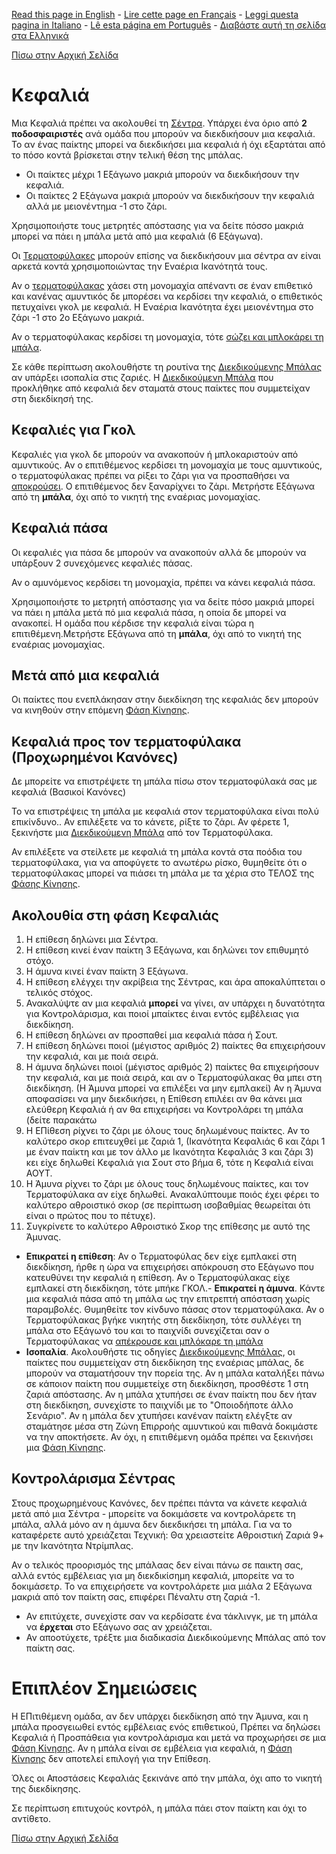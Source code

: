 [Read this page in English](https://counterattackgame.github.io/wiki/heading) - [Lire cette page en Français](https://counterattackgame.github.io/wiki/fr/heading) - [Leggi questa pagina in Italiano](https://counterattackgame.github.io/wiki/it/heading) - [Lê esta página em Português](https://counterattackgame.github.io/wiki/pt/heading) - [Διαβάστε αυτή τη σελίδα στα Ελληνικά](https://counterattackgame.github.io/wiki/gr/heading)

[Πίσω στην Αρχική Σελίδα](https://counterattackgame.github.io/wiki/gr/index)
# Κεφαλιά

Μια Κεφαλιά πρέπει να ακολουθεί τη [Σέντρα](https://counterattackgame.github.io/wiki/gr/passing). Υπάρχει ένα όριο από **2 ποδοσφαιριστές** ανά ομάδα που μπορούν να διεκδικήσουν μια κεφαλιά. Το αν ένας παίκτης μπορεί να διεκδικήσει μια κεφαλιά ή όχι εξαρτάται από το πόσο κοντά βρίσκεται στην τελική θέση της μπάλας.

- Οι παίκτες μέχρι 1 Εξάγωνο μακριά μπορούν να διεκδικήσουν την κεφαλιά.
- Οι παίκτες 2 Εξάγωνα μακριά μπορούν να διεκδικήσουν την κεφαλιά αλλά με μειονέντημα -1 στο ζάρι.

Χρησιμοποιήστε τους μετρητές απόστασης για να δείτε πόσσο μακριά μπορεί να πάει η μπάλα μετά από μια κεφαλιά (6 Εξάγωνα).

Οι [Τερματοφύλακες](https://counterattackgame.github.io/wiki/gr/goalkeeper) μπορούν επίσης να διεκδικήσουν μια σέντρα αν είναι αρκετά κοντά χρησιμοποιώντας την Εναέρια Ικανότητά τους.

Αν ο [τερματοφύλακας](https://counterattackgame.github.io/wiki/gr/goalkeeper) χάσει στη μονομαχία απέναντι σε έναν επιθετικό και κανένας αμυντικός δε μπορέσει να κερδίσει την κεφαλιά, ο επιθετικός πετυχαίνει γκολ με κεφαλιά. Η Εναέρια Ικανότητα έχει μειονέντημα στο ζάρι -1 στο 2ο Εξάγωνο μακριά.

Αν ο τερματοφύλακας κερδίσει τη μονομαχία, τότε [σώζει και μπλοκάρει τη μπάλα](https://counterattackgame.github.io/wiki/gr/goalkeeper).


Σε κάθε περίπτωση ακολουθήστε τη ρουτίνα της [Διεκδικούμενης Μπάλας](https://counterattackgame.github.io/wiki/gr/loose_ball) αν υπάρξει ισοπαλία στις ζαριές. Η [Διεκδικούμενη Μπάλα](https://counterattackgame.github.io/wiki/gr/loose_ball) που προκλήθηκε από κεφαλιά δεν σταματά στους παίκτες που συμμετείχαν στη διεκδίκησή της.

## Κεφαλιές για Γκολ

Κεφαλιές για γκολ δε μπορούν να ανακοπούν ή μπλοκαριστούν από αμυντικούς. Αν ο επιτιθέμενος κερδίσει τη μονομαχία με τους αμυντικούς, ο τερματοφύλακας πρέπει να ρίξει το ζάρι για να προσπαθήσει να [αποκρούσει](https://counterattackgame.github.io/wiki/gr/shooting). Ο επιτιθέμενος δεν ξαναρίχνει το ζάρι. Μετρήστε Εξάγωνα από τη **μπάλα**, όχι από το νικητή της εναέριας μονομαχίας.

## Κεφαλιά πάσα

Οι κεφαλιές για πάσα δε μπορούν να ανακοπούν αλλά δε μπορούν να υπάρξουν 2 συνεχόμενες κεφαλιές πάσας.

Αν ο αμυνόμενος κερδίσει τη μονομαχία, πρέπει να κάνει κεφαλιά πάσα.

Χρησιμοποιήστε το μετρητή απόστασης για να δείτε πόσο μακριά μπορεί να πάει η μπάλα μετά πό μια κεφαλιά πάσα, η οποία δε μπορεί να ανακοπεί. Η ομάδα που κέρδισε την κεφαλιά είναι τώρα η επιτιθέμενη.Μετρήστε Εξάγωνα από τη **μπάλα**, όχι από το νικητή της εναέριας μονομαχίας.

## Μετά από μια κεφαλιά

Οι παίκτες που ενεπλάκησαν στην διεκδίκηση της κεφαλιάς δεν μπορούν να κινηθούν στην επόμενη 
[Φάση Κίνησης](https://counterattackgame.github.io/wiki/gr/movement_phase).

## Κεφαλιά προς τον τερματοφύλακα (Προχωρημένοι Κανόνες)

Δε μπορείτε να επιστρέψετε τη μπάλα πίσω στον τερματοφύλακά σας με κεφαλιά (Βασικοί Κανόνες)

Το να επιστρέψεις τη μπάλα με κεφαλιά στον τερματοφύλακα είναι πολύ επικίνδυνο.. Αν επιλέξετε να το κάνετε, ρίξτε το ζάρι. Αν φέρετε 1, ξεκινήστε μια [Διεκδικούμενη Μπάλα](https://counterattackgame.github.io/wiki/gr/loose_ball) από τον Τερματοφύλακα.

Αν επιλέξετε να στείλετε με κεφαλιά τη μπάλα κοντά στα ποόδια του τερματοφύλακα, για να αποφύγετε το ανωτέρω ρίσκο, θυμηθείτε ότι ο τερματοφύλακας μπορεί να πιάσει τη μπάλα με τα χέρια στο ΤΕΛΟΣ της [Φάσης Κίνησης](https://counterattackgame.github.io/wiki/gr/movement_phase).


## Ακολουθία στη φάση Κεφαλιάς
1. Η επίθεση δηλώνει μια Σέντρα.
2. Η επίθεση κινεί έναν παίκτη 3 Εξάγωνα, και δηλώνει τον επιθυμητό στόχο.
3. Η άμυνα κινεί έναν παίκτη 3 Εξάγωνα.
4. Η επίθεση ελέγχει την ακρίβεια της Σέντρας, και άρα αποκαλύπτεται ο τελικός στόχος.
5. Ανακαλύψτε αν μια κεφαλιά **μπορεί** να γίνει, αν υπάρχει η δυνατότητα για Κοντρολάρισμα, και ποιοί μπαίκτες έιναι εντός εμβέλειας για διεκδίκηση.
6. Η επίθεση δηλώνει αν προσπαθεί μια κεφαλιά πάσα ή Σουτ.
7. Η επίθεση δηλώνει ποιοί (μέγιστος αριθμός 2) παίκτες θα  επιχειρήσουν την κεφαλιά, και με ποιά σειρά.
8. Η άμυνα δηλώνει ποιοί (μέγιστος αριθμός 2) παίκτες θα  επιχειρήσουν την κεφαλιά, και με ποιά σειρά, και αν ο Τερματοφύλακας θα μπει στη διεκδίκηση. (Η Άμυνα μπορεί να επιλέξει να μην εμπλακεί) Αν η Άμυνα αποφασίσει να μην διεκδικήσει, η Επίθεση επιλέει αν θα κάνει μια ελεύθερη Κεφαλιά ή αν θα επιχειρήσει να Κοντρολάρει τη μπάλα (δείτε παρακάτω
9. Η ΕΠίθεση ρίχνει το ζάρι με όλους τους δηλωμένους παίκτες. Αν το καλύτερο σκορ επιτευχθεί με ζαριά 1, (Ικανότητα Κεφαλιάς 6 και ζάρι 1 με έναν παίκτη και με τον άλλο με Ικανότητα Κεφαλιάς 3 και ζάρι 3) κει είχε δηλωθεί Κεφαλιά για Σουτ στο βήμα 6, τότε η Κεφαλιά είναι ΑΟΥΤ.
10. Η Άμυνα ρίχνει το ζάρι με όλους τους δηλωμένους παίκτες, και τον Τερματοφύλακα αν είχε δηλωθεί. Ανακαλύπτουμε ποιός έχει φέρει το καλύτερο αθροιστικό σκορ (σε περίπτωση ισοβαθμίας θεωρείται ότι είναι ο πρώτος που το πέτυχε).
11. Συγκρίνετε το καλύτερο Αθροιστικό Σκορ της επίθεσης με αυτό της Άμυνας.
- **Επικρατεί η επίθεση**: Αν ο Τερματοφύλας δεν είχε εμπλακεί στη διεκδίκηση, ήρθε η ώρα να επιχειρήσει απόκρουση στο Εξάγωνο που κατευθύνει την κεφαλιά η επίθεση. Αν ο Τερματοφύλακας είχε εμπλακεί στη διεκδίκηση, τότε μπήκε ΓΚΟΛ.- **Επικρατεί η άμυνα**. Κάντε μια κεφαλιά πάσα από τη μπάλα ως την επιτρεπτή απόσταση χωρίς παραμβολές. Θυμηθείτε τον κίνδυνο πάσας στον τερματοφύλακα. Αν ο Τερματοφύλακας βγήκε νικητής στη διεκδίκηση, τότε συλλέγει τη μπάλα στο Εξάγωνό του και το παιχνίδι συνεχίζεται σαν ο Τερματοφύλακας να [απέκρουσε και μπλόκαρε τη μπάλα](https://counterattackgame.github.io/wiki/gr/goalkeeper)
- **Ισοπαλία**. Ακολουθήστε τις οδηγίες [Διεκδικούμενης Μπάλας](https://counterattackgame.github.io/wiki/gr/loose_ball), οι παίκτες που συμμετείχαν στη διεκδίκηση της εναέριας μπάλας, δε μπορούν να σταματήσουν την πορεία της. Αν η μπάλα καταλήξει πάνω σε κάποιον παίκτη που συμμετείχε στη διεκδίκηση, προσθέστε 1 στη ζαριά απόστασης. Αν η μπάλα χτυπήσει σε έναν παίκτη που δεν ήταν στη διεκδίκηση, συνεχίστε το παιχνίδι με το "Οποιοδήποτε άλλο Σενάριο". Αν η μπάλα δεν χτυπήσει κανέναν παίκτη ελέγξτε αν σταμάτησε μέσα στη Ζώνη Επιρροής αμυντικού και πιθανά δοκιμάστε να την αποκτήσετε. Αν όχι, η επιτιθέμενη ομάδα πρέπει να ξεκινήσει μια [Φάση Κίνησης](https://counterattackgame.github.io/wiki/gr/movement_phase).


## Κοντρολάρισμα Σέντρας

Στους προχωρημένους Κανόνες, δεν πρέπει πάντα να κάνετε κεφαλιά μετά από μια Σέντρα - μπορείτε να δοκιμάσετε να κοντρολάρετε τη μπάλα, αλλά μόνο αν η άμυνα δεν διεκδικήσει τη μπάλα. Για να το καταφέρετε αυτό χρειάζεται Τεχνική: Θα χρειαστείτε Αθροιστική Ζαριά 9+ με την Ικανότητα Ντρίμπλας.

Αν ο τελικός προορισμός της μπάλαας δεν είναι πάνω σε παικτη σας, αλλά εντός εμβέλειας για μη διεκδικίσημη κεφαλιά, μπορείτε να το δοκιμάσετρ. Το να επιχειρήσετε να κοντρολάρετε μια μιάλα 2 Εξάγωνα μακριά από τον παίκτη σας, επιφέρει Πέναλτυ στη ζαριά -1.

- Αν επιτύχετε, συνεχίστε σαν να κερδίσατε ένα τάκλινγκ, με τη μπάλα να **έρχεται** στο Εξάγωνο σας αν χρειάζεται.
- Αν αποοτύχετε, τρέξτε μια διαδικασία Διεκδικούμενης Μπάλας από τον παίκτη σας.


# Επιπλέον Σημειώσεις

Η ΕΠιτιθέμενη ομάδα, αν δεν υπάρχει διεκδίκηση από την Άμυνα, και η μπάλα προσγειωθεί εντός εμβέλειας ενός επιθετικού, Πρέπει να δηλώσει Κεφαλιά ή Προσπάθεια για κοντρολάρισμα και μετά να προχωρήσει σε μια [Φάση Κίνησης](https://counterattackgame.github.io/wiki/gr/movement_phase). Αν η μπάλα είναι σε εμβέλεια για κεφαλιά, η [Φάση Κίνησης](https://counterattackgame.github.io/wiki/gr/movement_phase) δεν αποτελεί επιλογή για την Επίθεση.

Όλες οι Αποστάσεις Κεφαλιάς ξεκινάνε από την μπάλα, όχι απο το νικητή της διεκδίκησης.

Σε περίπτωση επιτυχούς κοντρόλ, η μπάλα πάει στον παίκτη και όχι το αντίθετο.

[Πίσω στην Αρχική Σελίδα](https://counterattackgame.github.io/wiki/gr/index)
